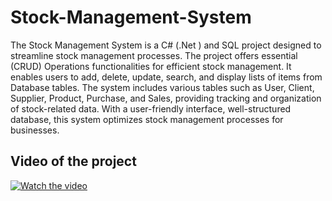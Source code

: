 # Stock-Management-System
The Stock Management System is a C# (.Net ) and SQL project designed to streamline stock management processes.
The project offers essential (CRUD) Operations functionalities for efficient stock management. It enables users to add, delete, update, search, and display lists of items from Database tables. The system includes various tables such as User, Client, Supplier, Product, Purchase, and Sales, providing tracking and organization of stock-related data. With a user-friendly interface, well-structured database, this system optimizes stock management processes for businesses.

## Video of the project
[![Watch the video](https://i.imgur.com/ssmAL8x.png)](https://youtu.be/WW_vDYKAsvc)



